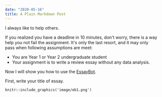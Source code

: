 ```yaml
---
date: "2020-05-16"
title: A Plain Markdown Post
---
```


I always like to help others. 

If you realized you have a deadline in 10 minutes, don't worry, there is a way help you not fail the assignment. It's only the last resort, and it may only pass when following assumptions are meet:

 - You are Year 1 or Year 2 undergraduate student
 - Your assignment is to write a review essay without any data analysis.

Now I will show you how to use the [EssayBot](https://www.essaybot.com).

First, write your title of essay.

```{r}
knitr::include_graphics('image/eb1.png')
```